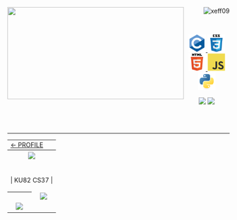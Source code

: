 <div align="center">
  <img align="left" src="https://media.tenor.com/w5a0WVW1GbsAAAAd/nijika-bocchi-the-rock.gif" align="left" width="400px" height="208.5px">

  <p align="right"> <img src="https://komarev.com/ghpvc/?username=xeff09&label=Profile%20views&color=0e75b6&style=flat" alt="xeff09" /> </p>
  <br>

  <p align="center"> <a href="https://www.cprogramming.com/" target="_blank" rel="noreferrer"> <img src="https://raw.githubusercontent.com/devicons/devicon/master/icons/c/c-original.svg" alt="c" width="40" height="40"/> </a> <a href="https://www.w3schools.com/css/" target="_blank" rel="noreferrer"> <img src="https://raw.githubusercontent.com/devicons/devicon/master/icons/css3/css3-original-wordmark.svg" alt="css3" width="40" height="40"/> </a> <a href="https://www.w3.org/html/" target="_blank" rel="noreferrer"> <img src="https://raw.githubusercontent.com/devicons/devicon/master/icons/html5/html5-original-wordmark.svg" alt="html5" width="40" height="40"/> </a> <a href="https://developer.mozilla.org/en-US/docs/Web/JavaScript" target="_blank" rel="noreferrer"> <img src="https://raw.githubusercontent.com/devicons/devicon/master/icons/javascript/javascript-original.svg" alt="javascript" width="40" height="40"/> </a> <a href="https://www.python.org" target="_blank" rel="noreferrer"> <img src="https://raw.githubusercontent.com/devicons/devicon/master/icons/python/python-original.svg" alt="python" width="40" height="40"/> </a> </p>

  <p align="center">
    <a href="https://www.instagram.com/pp_u.nn/?next=%2F" target="_blank"><img src="https://img.shields.io/badge/pp_u.nn%20-%23f24f1d.svg?&style=for-the-badge&logo=Instagram&logoColor=white"/></a> 
    <a href="https://github.com/XEFF09" target="_blank"><img src="https://img.shields.io/badge/PpUn,9229%20-%237289DA.svg?&style=for-the-badge&logo=discord&logoColor=white"/></a>
  </p>
  
</div>

<br><br>

***

<table>
  <tr><td colspan="2"><a href="https://github.com/XEFF09">← PROFILE</a></td></tr>
  <tr><th colspan="2"><img width="100%" src="https://im3.ezgif.com/tmp/ezgif-3-8064fe409a.gif"></th></tr>
  <tr><td colspan="2" align="center"><br><p> | KU82 CS37 | </p>
</td>
  <tr>
    <th rowspan="3"><br><img align="center" width="100%" src="https://github-readme-stats.vercel.app/api?username=xeff09&theme=dark&show_icons=true"></th>
  </tr>
  <tr>
    <td align="center"><img width="100%" src="https://spotify-github-profile.vercel.app/api/view?uid=21naz3bxynvq33kljs6f3ytpy&cover_image=true&theme=natemoo-re&show_offline=true&background_color=121212&bar_color_cover=true&bar_color=53b14f"></td>
  </tr>
  <tr>
    <td colspan="2" align="center">
      <img align="center" width="95%" src="https://spotify-recently-played-readme.vercel.app/api?user=21naz3bxynvq33kljs6f3ytpy&count=1" alt=""></img>
    </td>
  </tr>
</table>




 






